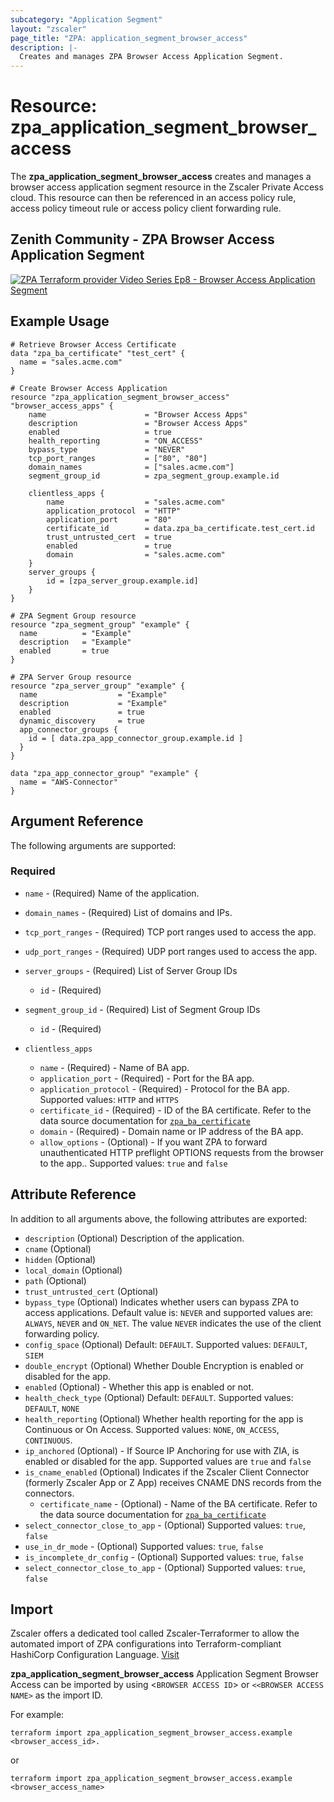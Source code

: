 ```yaml
---
subcategory: "Application Segment"
layout: "zscaler"
page_title: "ZPA: application_segment_browser_access"
description: |-
  Creates and manages ZPA Browser Access Application Segment.
---
```


# Resource: zpa_application_segment_browser_access

The **zpa_application_segment_browser_access** creates and manages a browser access application segment resource in the Zscaler Private Access cloud. This resource can then be referenced in an access policy rule, access policy timeout rule or access policy client forwarding rule.

## Zenith Community - ZPA Browser Access Application Segment

[![ZPA Terraform provider Video Series Ep8 - Browser Access Application Segment](https://raw.githubusercontent.com/zscaler/terraform-provider-zpa/master/images/zpa_browser_access_application_segments.svg)](https://community.zscaler.com/t/zpa-terraform-provider-video-series-ep-8-zpa-browser-access-application-segment/19150)

## Example Usage

```hcl
# Retrieve Browser Access Certificate
data "zpa_ba_certificate" "test_cert" {
  name = "sales.acme.com"
}

# Create Browser Access Application
resource "zpa_application_segment_browser_access" "browser_access_apps" {
    name                      = "Browser Access Apps"
    description               = "Browser Access Apps"
    enabled                   = true
    health_reporting          = "ON_ACCESS"
    bypass_type               = "NEVER"
    tcp_port_ranges           = ["80", "80"]
    domain_names              = ["sales.acme.com"]
    segment_group_id          = zpa_segment_group.example.id

    clientless_apps {
        name                  = "sales.acme.com"
        application_protocol  = "HTTP"
        application_port      = "80"
        certificate_id        = data.zpa_ba_certificate.test_cert.id
        trust_untrusted_cert  = true
        enabled               = true
        domain                = "sales.acme.com"
    }
    server_groups {
        id = [zpa_server_group.example.id]
    }
}

# ZPA Segment Group resource
resource "zpa_segment_group" "example" {
  name          = "Example"
  description   = "Example"
  enabled       = true
}

# ZPA Server Group resource
resource "zpa_server_group" "example" {
  name                  = "Example"
  description           = "Example"
  enabled               = true
  dynamic_discovery     = true
  app_connector_groups {
    id = [ data.zpa_app_connector_group.example.id ]
  }
}

data "zpa_app_connector_group" "example" {
  name = "AWS-Connector"
}

```

## Argument Reference

The following arguments are supported:

### Required

* `name` - (Required) Name of the application.
* `domain_names` - (Required) List of domains and IPs.
* `tcp_port_ranges` - (Required) TCP port ranges used to access the app.
* `udp_port_ranges` - (Required) UDP port ranges used to access the app.

* `server_groups` - (Required) List of Server Group IDs
  * `id` - (Required)

* `segment_group_id` - (Required) List of Segment Group IDs
  * `id` - (Required)

* `clientless_apps`
  * `name` - (Required) - Name of BA app.
  * `application_port` - (Required) - Port for the BA app.
  * `application_protocol` - (Required) - Protocol for the BA app. Supported values: `HTTP` and `HTTPS`
  * `certificate_id` - (Required) - ID of the BA certificate. Refer to the data source documentation for [`zpa_ba_certificate`](https://github.com/zscaler/terraform-provider-zpa/blob/master/docs/data-sources/zpa_ba_certificate.md)
  * `domain` - (Required) - Domain name or IP address of the BA app.
  * `allow_options` - (Optional) - If you want ZPA to forward unauthenticated HTTP preflight OPTIONS requests from the browser to the app.. Supported values: `true` and `false`

## Attribute Reference

In addition to all arguments above, the following attributes are exported:

* `description` (Optional) Description of the application.
* `cname` (Optional)
* `hidden` (Optional)
* `local_domain` (Optional)
* `path` (Optional)
* `trust_untrusted_cert` (Optional)
* `bypass_type` (Optional) Indicates whether users can bypass ZPA to access applications. Default value is: `NEVER` and supported values are: `ALWAYS`, `NEVER` and `ON_NET`. The value `NEVER` indicates the use of the client forwarding policy.
* `config_space` (Optional) Default: `DEFAULT`. Supported values: `DEFAULT`, `SIEM`
* `double_encrypt` (Optional) Whether Double Encryption is enabled or disabled for the app.
* `enabled` (Optional) - Whether this app is enabled or not.
* `health_check_type` (Optional) Default: `DEFAULT`. Supported values: `DEFAULT`, `NONE`
* `health_reporting` (Optional) Whether health reporting for the app is Continuous or On Access. Supported values: `NONE`, `ON_ACCESS`, `CONTINUOUS`.
* `ip_anchored` (Optional) - If Source IP Anchoring for use with ZIA, is enabled or disabled for the app. Supported values are `true` and `false`
* `is_cname_enabled` (Optional) Indicates if the Zscaler Client Connector (formerly Zscaler App or Z App) receives CNAME DNS records from the connectors.
  * `certificate_name` - (Optional) - Name of the BA certificate. Refer to the data source documentation for [`zpa_ba_certificate`](https://github.com/zscaler/terraform-provider-zpa/blob/master/docs/data-sources/zpa_ba_certificate.md)
* `select_connector_close_to_app` - (Optional) Supported values: `true`, `false`
* `use_in_dr_mode` - (Optional) Supported values: `true`, `false`
* `is_incomplete_dr_config` - (Optional) Supported values: `true`, `false`
* `select_connector_close_to_app` - (Optional) Supported values: `true`, `false`

## Import

Zscaler offers a dedicated tool called Zscaler-Terraformer to allow the automated import of ZPA configurations into Terraform-compliant HashiCorp Configuration Language.
[Visit](https://github.com/zscaler/zscaler-terraformer)

**zpa_application_segment_browser_access** Application Segment Browser Access can be imported by using <`BROWSER ACCESS ID`> or `<<BROWSER ACCESS NAME>` as the import ID.

For example:

```shell
terraform import zpa_application_segment_browser_access.example <browser_access_id>.
```

or

```shell
terraform import zpa_application_segment_browser_access.example <browser_access_name>
```

